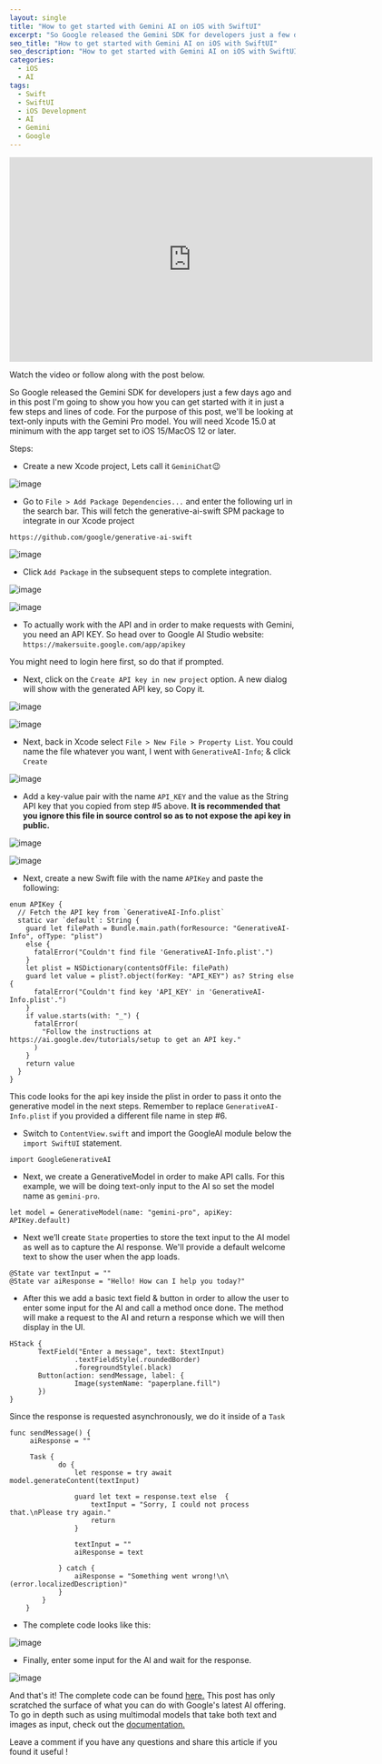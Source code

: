 ```yaml
---
layout: single
title: "How to get started with Gemini AI on iOS with SwiftUI"
excerpt: "So Google released the Gemini SDK for developers just a few days ago and in this post I'm going to show you how you can get started with it in just a few steps and lines of code."
seo_title: "How to get started with Gemini AI on iOS with SwiftUI"
seo_description: "How to get started with Gemini AI on iOS with SwiftUI"
categories:
  - iOS
  - AI
tags:
  - Swift
  - SwiftUI
  - iOS Development
  - AI
  - Gemini
  - Google
---
```

<iframe width="640" height="360" src="https://www.youtube-nocookie.com/embed/X-zs-wa6j28?controls=0" frameborder="0" allowfullscreen></iframe>

Watch the video or follow along with the post below.

So Google released the Gemini SDK for developers just a few days ago and in this post I'm going to show you how you can get started with it in just a few steps and lines of code. For the purpose of this post, we'll be looking at text-only inputs with the Gemini Pro model. You will need Xcode 15.0 at minimum with the app target set to iOS 15/MacOS 12 or later.


Steps:
* Create a new Xcode project, Lets call it `GeminiChat`😉

![image](/assets/images/post10/step1.png)

* Go to `File > Add Package Dependencies...` and enter the following url in the search bar. This will fetch the generative-ai-swift SPM package to integrate in our Xcode project 

```
https://github.com/google/generative-ai-swift
```

![image](/assets/images/post10/step2.png)


* Click `Add Package` in the subsequent steps to complete integration.

![image](/assets/images/post10/step3.png)

![image](/assets/images/post10/step4.png)

* To actually work with the API and in order to make requests with Gemini, you need an API KEY. So head over to Google AI Studio website:
`https://makersuite.google.com/app/apikey`

You might need to login here first, so do that if prompted.

* Next, click on the `Create API key in new project` option.
A new dialog will show with the generated API key, so Copy it.

![image](/assets/images/post10/step5.png)

![image](/assets/images/post10/step6.png)

* Next, back in Xcode select `File > New File > Property List`. You could name the file whatever you want, I went with `GenerativeAI-Info`; & click `Create`

![image](/assets/images/post10/step7.png)


* Add a key-value pair with the name `API_KEY` and the value as the String API key that you copied from step #5 above. **It is recommended that you ignore this file in source control so as to not expose the api key in public.**

![image](/assets/images/post10/step8.png)

![image](/assets/images/post10/step9.png)

* Next, create a new Swift file with the name `APIKey` and paste the following:
```
enum APIKey {
  // Fetch the API key from `GenerativeAI-Info.plist`
  static var `default`: String {
    guard let filePath = Bundle.main.path(forResource: "GenerativeAI-Info", ofType: "plist")
    else {
      fatalError("Couldn't find file 'GenerativeAI-Info.plist'.")
    }
    let plist = NSDictionary(contentsOfFile: filePath)
    guard let value = plist?.object(forKey: "API_KEY") as? String else {
      fatalError("Couldn't find key 'API_KEY' in 'GenerativeAI-Info.plist'.")
    }
    if value.starts(with: "_") {
      fatalError(
        "Follow the instructions at https://ai.google.dev/tutorials/setup to get an API key."
      )
    }
    return value
  }
}
```
This code looks for the api key inside the plist in order to pass it onto the generative model in the next steps. Remember to replace `GenerativeAI-Info.plist` if you provided a different file name in step #6.

* Switch to `ContentView.swift` and import the GoogleAI module below the `import SwiftUI` statement.
```
import GoogleGenerativeAI
```
* Next, we create a GenerativeModel in order to make API calls. For this example, we will be doing text-only input to the AI so set the model name as `gemini-pro`.

```
let model = GenerativeModel(name: "gemini-pro", apiKey: APIKey.default)
```
* Next we’ll create `State` properties to store the text input to the AI model as well as to capture the AI response. We'll provide a default welcome text to show the user when the app loads.
```
@State var textInput = ""
@State var aiResponse = "Hello! How can I help you today?"
```
* After this we add a basic text field & button in order to allow the user to enter some input for the AI and call a method once done. The method will make a request to the AI and return a response which we will then display in the UI.
```
HStack {
       TextField("Enter a message", text: $textInput)
                .textFieldStyle(.roundedBorder)
                .foregroundStyle(.black)
       Button(action: sendMessage, label: {
                Image(systemName: "paperplane.fill")
       })
}
```
Since the response is requested asynchronously, we do it inside of a `Task`

```
func sendMessage() {
     aiResponse = ""
        
     Task {
            do {
                let response = try await model.generateContent(textInput)
                
                guard let text = response.text else  {
                    textInput = "Sorry, I could not process that.\nPlease try again."
                    return
                }
                
                textInput = ""
                aiResponse = text
                
            } catch {
                aiResponse = "Something went wrong!\n\(error.localizedDescription)"
            }
        }
    }
```

* The complete code looks like this:

![image](/assets/images/post10/gemini-code.png)

* Finally, enter some input for the AI and wait for the response.

![image](/assets/images/post10/gemini-io.png)

And that's it! The complete code can be found [here.](https://github.com/anupdsouza/ios-gemini-sample)
This post has only scratched the surface of what you can do with Google's latest AI offering. To go in depth such as using multimodal models that take both text and images as input, check out the [documentation.](https://ai.google.dev/docs/gemini_api_overview)


Leave a comment if you have any questions and share this article if you found it useful  !
